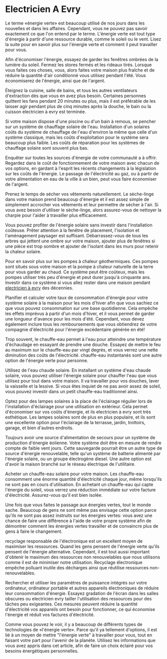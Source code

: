 # Electricien A Evry

Le terme «énergie verte» est beaucoup utilisé de nos jours dans les nouvelles et dans les affaires. Cependant, vous ne pouvez pas savoir exactement ce que l'on entend par le terme. L'énergie verte est tout type d'énergie à partir d'une ressource durable, comme le soleil ou le vent. Lisez la suite pour en savoir plus sur l'énergie verte et comment il peut travailler pour vous.

Afin d'économiser l'énergie, essayez de garder les fenêtres ombrées de la lumière du soleil. Fermez les stores fermés et les rideaux tirés. Lorsque vous faites ces choses, vous, alors faites votre maison plus fraîche et de réduire la quantité d'air conditionné vous utilisez pendant l'été. Vous économiserez de l'énergie, ainsi que de l'argent.

Éteignez la cuisine, salle de bains, et tous les autres ventilateurs d'extraction dès que vous en avez plus besoin. Certaines personnes quittent les fans pendant 20 minutes ou plus, mais il est préférable de les laisser agir pendant plus de cinq minutes après la douche, le bain ou la cuisson electricien à evry est terminée.

Si votre maison dispose d'une piscine ou d'un bain à remous, se pencher sur un système de chauffage solaire de l'eau. Installation d'un solaires coûts du système de chauffage de l'eau d'environ la même que celle d'un système classique, mais les coûts d'exploitation pour le système sera beaucoup plus faible. Les coûts de réparation pour les systèmes de chauffage solaire sont souvent plus bas.

Enquêter sur toutes les sources d'énergie de votre communauté a à offrir. Regardez dans le coût de fonctionnement de votre maison avec chacun de vos options, en gardant à l'esprit les récents changements à la législation sur les coûts de l'énergie. Le passage de l'électricité au gaz, ou à partir de votre alimentation en eau de la ville à un bien, peut vous faire économiser de l'argent.

Prenez le temps de sécher vos vêtements naturellement. Le sèche-linge dans votre maison prend beaucoup d'énergie et il est assez simple de simplement accrocher vos vêtements et leur permettre de sécher à l'air. Si vous avez besoin d'utiliser le sèche-linge, alors assurez-vous de nettoyer la charpie pour l'aider à travailler plus efficacement.

Vous pouvez profiter de l'énergie solaire sans investir dans l'installation coûteuse. Prêter attention à la fenêtre de placement, l'isolation et l'aménagement paysager est suffisant. Débarrassez-vous de tous les arbres qui jettent une ombre sur votre maison, ajouter plus de fenêtres si une pièce est trop sombre et ajouter de l'isolant dans les murs pour retenir la chaleur solaire.

Pour en savoir plus sur les pompes à chaleur géothermiques. Ces pompes sont situés sous votre maison et la pompe à chaleur naturelle de la terre pour vous garder au chaud. Ce système peut être coûteux, mais les pompes utiliser très peu d'énergie et peut durer jusqu'à cinquante ans. Investir dans ce système si vous allez rester dans une maison pendant [electricien à evry](http://electricienevry-allo.fr) des décennies.

Planifier et calculer votre taux de consommation d'énergie pour votre système solaire à la maison pour les mois d'hiver afin que vous sachiez ce que vous pouvez consommation sur une base quotidienne. Cela empêche les effets imprévus à partir d'un mois d'hiver, et il vous permet de garder une longueur d'avance pour les mois d'été. Cependant, vous devez également inclure tous les remboursements que vous obtiendrez de votre compagnie d'électricité pour l'énergie excédentaire générée en été!

Trop souvent, le chauffe-eau permet à l'eau pour atteindre une température d'échaudage en essayant de prendre une douche. Essayez de mettre le feu au maximum sur le chauffe-eau par vingt degrés, et vous verrez une nette diminution des coûts de l'électricité. chauffe-eau instantanés sont une autre option de l'énergie verte pour personne.

Utilisez de l'eau chaude solaire. En installant un système d'eau chaude solaire, vous pouvez utiliser l'énergie solaire pour chauffer l'eau que vous utilisez pour tout dans votre maison. Il va travailler pour vos douches, laver la vaisselle et la lessive. Si vous êtes inquiet de ne pas avoir assez de soleil, vous pouvez investir dans un petit chauffe-eau traditionnel ainsi.

Optez pour des lampes solaires à la place de l'éclairage régulier lors de l'installation d'éclairage pour une utilisation en extérieur. Cela permet d'économiser sur vos coûts d'énergie, et ils electricien à evry sont très esthétique. Les lampes solaires sont de plus en plus populaire, et ils sont une excellente option pour l'éclairage de la terrasse, jardin, trottoirs, garage, et bien d'autres endroits.

Toujours avoir une source d'alimentation de secours pour un système de production d'énergie éolienne. Votre système doit être en mesure de rendre compte de faible vent jours. Cette sauvegarde pourrait être un autre type de source d'énergie renouvelable, telle qu'un système de batterie alimenté par l'énergie solaire, ou un groupe électrogène diesel. Une autre option est d'avoir la maison branché sur le réseau électrique de l'utilitaire.

Acheter un chauffe-eau solaire pour votre maison. Les chauffe-eau consomment une énorme quantité d'électricité chaque jour, même lorsqu'ils ne sont pas en cours d'utilisation. En achetant un chauffe-eau qui capte l'énergie du soleil, vous verrez une réduction immédiate sur votre facture d'électricité. Assurez-vous qu'il est bien isolée.

Une fois que vous faites le passage aux énergies vertes, tout le monde sache. Beaucoup de gens ne sont même pas envisage cette option parce qu'ils ne sont pas assez instruits sur les énergies vertes: vous avez une chance de faire une différence à l'aide de votre propre système afin de démontrer comment les énergies vertes travailler et de convaincre plus de gens à faire le changement.

recyclage responsable de l'électronique est un excellent moyen de maximiser les ressources. Quand les gens pensent de l'énergie verte qu'ils pensent de l'énergie alternative. Cependant, il est tout aussi important d'obtenir le maximum des ressources non renouvelables que nous utilisons comme il est de minimiser notre utilisation. Recyclage électronique empêche polluant inutile des décharges ainsi que réutilise ressources non-renouvelables.

Rechercher et utiliser les paramètres de puissance intégrés sur votre ordinateur, ordinateur portable et autres appareils électroniques de réduire leur consommation d'énergie. Essayez gradation de l'écran dans les salles obscures ou electricien evry tailler l'utilisation des ressources pour des tâches peu exigeantes. Ces mesures peuvent réduire la quantité d'électricité vos appareils ont besoin pour fonctionner, ce qui économise l'énergie et réduit vos factures d'électricité.

Comme vous pouvez le voir, il y a beaucoup de différents types de technologies de «l'énergie verte». Parce qu'il ya tellement d'options, il est lié à un moyen de mettre "l'énergie verte" à travailler pour vous, tout en faisant votre part pour l'avenir de la planète. Utilisez les informations que vous avez appris dans cet article, afin de faire un choix éclairé pour vos besoins énergétiques personnelles.
